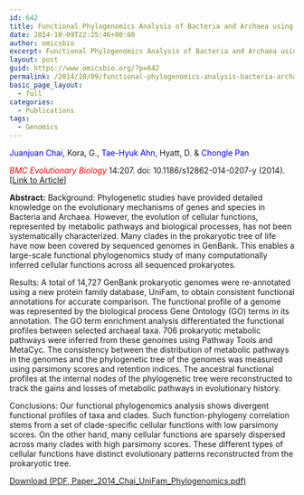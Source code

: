 ```yaml
---
id: 642
title: Functional Phylogenomics Analysis of Bacteria and Archaea using Consistent Genome Annotation with UniFam.
date: 2014-10-09T22:25:46+00:00
author: omicsbio
excerpt: Functional Phylogenomics Analysis of Bacteria and Archaea using Consistent Genome Annotation with UniFam.
layout: post
guid: https://www.omicsbio.org/?p=642
permalink: /2014/10/09/functional-phylogenomics-analysis-bacteria-archaea-using-consistent-genome-annotation-unifam/
basic_page_layout:
  - full
categories:
  - Publications
tags:
  - Genomics
---
```

<span style="color: #0000ff;">Juanjuan Chai</span>, Kora, G., <span style="color: #0000ff;">Tae-Hyuk Ahn</span>, Hyatt, D. & <span style="color: #0000ff;">Chongle Pan</span>

<span style="color: #ff0000;"><em>BMC Evolutionary Biology</em></span> 14:207. doi: 10.1186/s12862-014-0207-y (2014).  [[Link to Article](http://www.biomedcentral.com/1471-2148/14/207)]

<!--more-->

<div class="collapsible-content">
  <p>
    <strong>Abstract:</strong> Background: Phylogenetic studies have provided detailed knowledge on the evolutionary mechanisms of genes and species in Bacteria and Archaea. However, the evolution of cellular functions, represented by metabolic pathways and biological processes, has not been systematically characterized. Many clades in the prokaryotic tree of life have now been covered by sequenced genomes in GenBank. This enables a large-scale functional phylogenomics study of many computationally inferred cellular functions across all sequenced prokaryotes.
  </p>
  
  <p>
    Results: A total of 14,727 GenBank prokaryotic genomes were re-annotated using a new protein family database, UniFam, to obtain consistent functional annotations for accurate comparison. The functional profile of a genome was represented by the biological process Gene Ontology (GO) terms in its annotation. The GO term enrichment analysis differentiated the functional profiles between selected archaeal taxa. 706 prokaryotic metabolic pathways were inferred from these genomes using Pathway Tools and MetaCyc. The consistency between the distribution of metabolic pathways in the genomes and the phylogenetic tree of the genomes was measured using parsimony scores and retention indices. The ancestral functional profiles at the internal nodes of the phylogenetic tree were reconstructed to track the gains and losses of metabolic pathways in evolutionary history.
  </p>
  
  <p>
    Conclusions: Our functional phylogenomics analysis shows divergent functional profiles of taxa and clades. Such function-phylogeny correlation stems from a set of clade-specific cellular functions with low parsimony scores. On the other hand, many cellular functions are sparsely dispersed across many clades with high parsimony scores. These different types of cellular functions have distinct evolutionary patterns reconstructed from the prokaryotic tree.
  </p>
</div>

<p class="gde-text">
  <a href="https://www.omicsbio.org/wp-content/uploads/2014/11/Paper_2014_Chai_UniFam_Phylogenomics.pdf" class="gde-link" onClick="_gaq.push(['_trackEvent', 'Google Doc Embedder', 'Download', this.href]);">Download (PDF, Paper_2014_Chai_UniFam_Phylogenomics.pdf)</a>
</p>